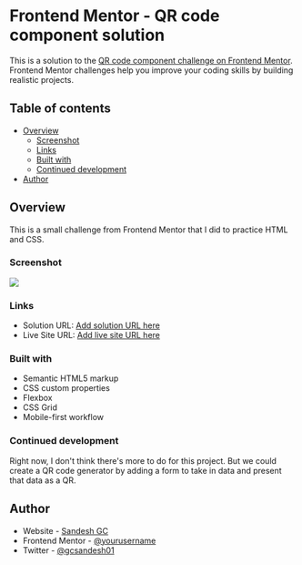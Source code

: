 # Frontend Mentor - QR code component solution

This is a solution to the [QR code component challenge on Frontend Mentor](https://www.frontendmentor.io/challenges/qr-code-component-iux_sIO_H). Frontend Mentor challenges help you improve your coding skills by building realistic projects. 

## Table of contents

- [Overview](#overview)
  - [Screenshot](#screenshot)
  - [Links](#links)
  - [Built with](#built-with)
  - [Continued development](#continued-development)
- [Author](#author)

## Overview
This is a small challenge from Frontend Mentor that I did to practice HTML and CSS.

### Screenshot

![](./designs/screenshot.png)

### Links

- Solution URL: [Add solution URL here](https://github.com/SandeshGC/qr-code-component-challenge)
- Live Site URL: [Add live site URL here](https://your-live-site-url.com)

### Built with

- Semantic HTML5 markup
- CSS custom properties
- Flexbox
- CSS Grid
- Mobile-first workflow


### Continued development

Right now, I don't think there's more to do for this project. But we could create a QR code generator by adding a form to take in data and present that data as a QR.

## Author

- Website - [Sandesh GC](https://www.gcsandesh.com.np)
- Frontend Mentor - [@yourusername](https://www.frontendmentor.io/profile/SandeshGC)
- Twitter - [@gcsandesh01](https://www.twitter.com/gcsandesh01)